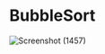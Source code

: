 # BubbleSort
![Screenshot (1457)](https://user-images.githubusercontent.com/47735998/151670585-9619582e-9f6c-4d93-b034-a224b310bde7.png)
